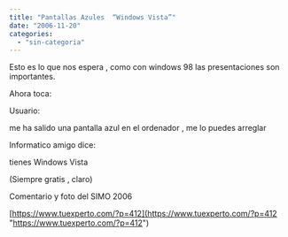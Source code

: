 ```yaml
---
title: "Pantallas Azules  “Windows Vista”"
date: "2006-11-20"
categories: 
  - "sin-categoria"
---
```


Esto es lo que nos espera , como con windows 98 las presentaciones son importantes.

Ahora toca:

Usuario:

me ha salido una pantalla azul en el ordenador , me lo puedes arreglar

Informatico amigo dice:

tienes Windows Vista

(Siempre gratis , claro)

Comentario y foto del SIMO 2006

[https://www.tuexperto.com/?p=412](https://www.tuexperto.com/?p=412 "https://www.tuexperto.com/?p=412")
